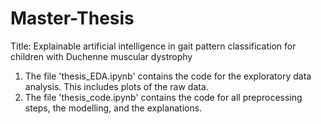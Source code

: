 # Master-Thesis

Title: Explainable artificial intelligence in gait pattern classification for children with Duchenne muscular dystrophy

1) The file 'thesis_EDA.ipynb' contains the code for the exploratory data analysis. This includes plots of the raw data.
2) The file 'thesis_code.ipynb' contains the code for all preprocessing steps, the modelling, and the explanations.
